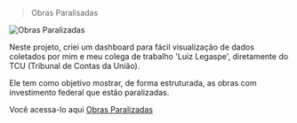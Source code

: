 > Obras Paralisadas

![Obras Paralizadas](https://user-images.githubusercontent.com/69632533/133896874-810486a9-4bc2-485f-a075-52654450b55c.png)

Neste projeto, criei um dashboard para fácil visualização de dados coletados por mim e meu colega de trabalho 'Luiz Legaspe', diretamente do TCU (Tribunal de Contas da União).

Ele tem como objetivo mostrar, de forma estruturada, as obras com investimento federal que estão paralizadas.

Você acessa-lo aqui [Obras Paralizadas](https://datastudio.google.com/reporting/4269985a-f7ba-4641-a663-4bf569c8fdf5)
